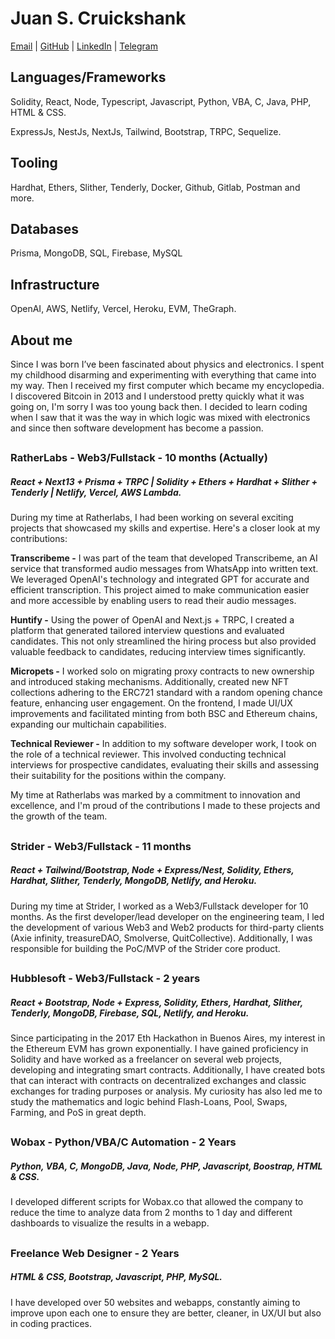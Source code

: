 # Juan S. Cruickshank
[Email](mailto:juandesndr@gmail.com) | [GitHub](https://github.com/jscrui) | [LinkedIn](https://www.linkedin.com/in/juan-snaider-cruickshank/) | [Telegram](https://t.me/x0jscrui)

## Languages/Frameworks
Solidity, React, Node, Typescript, Javascript, Python, VBA, C, Java, PHP, HTML & CSS.

ExpressJs, NestJs, NextJs, Tailwind, Bootstrap, TRPC, Sequelize.

## Tooling
Hardhat, Ethers, Slither, Tenderly, Docker, Github, Gitlab, Postman and more.

## Databases
Prisma, MongoDB, SQL, Firebase, MySQL

## Infrastructure
OpenAI, AWS, Netlify, Vercel, Heroku, EVM, TheGraph.

## About me
Since I was born I’ve been fascinated about physics and electronics. I spent my childhood disarming and experimenting with everything that came into my way. Then I received my first computer which became my encyclopedia. I discovered Bitcoin in 2013 and I understood pretty quickly what it was going on, I'm sorry I was too young back then. I decided to learn coding when I saw that it was the way in which logic was mixed with electronics and since then software development has become a passion.  

##
      
### RatherLabs - Web3/Fullstack - 10 months (Actually)
##### React + Next13 + Prisma + TRPC | Solidity + Ethers + Hardhat + Slither + Tenderly | Netlify, Vercel, AWS Lambda.
During my time at Ratherlabs, I had been working on several exciting projects that showcased my skills and expertise. Here's a closer look at my contributions:

**Transcribeme -** I was part of the team that developed Transcribeme, an AI service that transformed audio messages from WhatsApp into written text. We leveraged OpenAI's technology and integrated GPT for accurate and efficient transcription. This project aimed to make communication easier and more accessible by enabling users to read their audio messages.

**Huntify -** Using the power of OpenAI and Next.js + TRPC, I created a platform that generated tailored interview questions and evaluated candidates. This not only streamlined the hiring process but also provided valuable feedback to candidates, reducing interview times significantly.

**Micropets -** I worked solo on migrating proxy contracts to new ownership and introduced staking mechanisms. Additionally, created new NFT collections adhering to the ERC721 standard with a random opening chance feature, enhancing user engagement. On the frontend, I made UI/UX improvements and facilitated minting from both BSC and Ethereum chains, expanding our multichain capabilities.

**Technical Reviewer -** In addition to my software developer work, I took on the role of a technical reviewer. This involved conducting technical interviews for prospective candidates, evaluating their skills and assessing their suitability for the positions within the company.

My time at Ratherlabs was marked by a commitment to innovation and excellence, and I'm proud of the contributions I made to these projects and the growth of the team.

##
      
### Strider - Web3/Fullstack - 11 months 
##### React + Tailwind/Bootstrap, Node + Express/Nest, Solidity, Ethers, Hardhat, Slither, Tenderly, MongoDB, Netlify, and Heroku.
During my time at Strider, I worked as a Web3/Fullstack developer for 10 months. As the first developer/lead developer on the engineering team, I led the development of various Web3 and Web2 products for third-party clients (Axie infinity, treasureDAO, Smolverse, QuitCollective). Additionally, I was responsible for building the PoC/MVP of the Strider core product.

##

### Hubblesoft - Web3/Fullstack - 2 years 
##### React + Bootstrap, Node + Express, Solidity, Ethers, Hardhat, Slither, Tenderly, MongoDB, Firebase, SQL, Netlify, and Heroku.
Since participating in the 2017 Eth Hackathon in Buenos Aires, my interest in the Ethereum EVM has grown
exponentially. I have gained proficiency in Solidity and have worked as a freelancer on several web projects, 
developing and integrating smart contracts. Additionally, I have created bots that can interact with contracts on 
decentralized exchanges and classic exchanges for trading purposes or analysis. My curiosity has also led me to study
the mathematics and logic behind Flash-Loans, Pool, Swaps, Farming, and PoS in great depth.

##

### Wobax - Python/VBA/C Automation - 2 Years 
##### Python, VBA, C, MongoDB, Java, Node, PHP, Javascript, Boostrap, HTML & CSS.
I developed different scripts for Wobax.co that allowed the company to reduce the time to analyze data from 2 months to 1 day and different dashboards to visualize the results in a webapp. 

##
    
### Freelance Web Designer - 2 Years
##### HTML & CSS, Bootstrap, Javascript, PHP, MySQL.
I have developed over 50 websites and webapps, constantly aiming to improve upon each one to ensure they are better, cleaner, in UX/UI but also in coding practices. 
